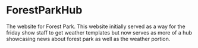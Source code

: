 # ForestParkHub
The website for Forest Park.
This website initially served as a way for the friday show staff to get weather templates but now serves as more of a hub showcasing news about forest park as well as the weather portion.
